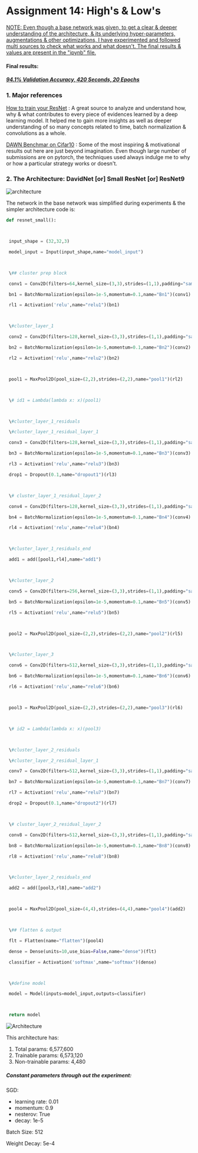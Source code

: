 # Assignment 14: High's & Low's

<u>NOTE: Even though a base network was given, to get a clear & deeper understanding of the architecture, & its underlying hyper-parameters, augmentations & other optimizations, I have experimented and followed multi sources to check what works and what doesn't. The final results & values are present in the "ipynb" file.</u>



#### Final results:

##### <u>94.1% Validation Accuracy, 420 Seconds, 20 Epochs</u>



### 1. Major references

[How to train your ResNet](https://myrtle.ai/how-to-train-your-resnet/) : A great source to analyze and understand how, why & what contributes to every piece of evidences learned by a deep learning model. It helped me to gain more insights as well as deeper understanding of so many concepts related to time, batch normalization & convolutions as a whole.

[DAWN Benchmar on Cifar10](https://dawn.cs.stanford.edu/benchmark/CIFAR10/train.html) : Some of the most inspiring & motivational results out here are just beyond imagination. Even though large number of submissions are on pytorch, the techniques used always indulge me to why or how a particular strategy works or doesn't.



### 2. The Architecture: DavidNet [or] Small ResNet [or] ResNet9

<img src="https://296830-909578-raikfcquaxqncofqfm.stackpathdns.com/wp-content/uploads/2019/06/residualL1L3.svg" alt="architecture">

The network in the base network was simplified during experiments & the simpler architecture code is:

```python
def resnet_small():



 input_shape = (32,32,3)

 model_input = Input(input_shape,name="model_input")



 \## cluster prep block

 conv1 = Conv2D(filters=64,kernel_size=(3,3),strides=(1,1),padding="same",use_bias=False,name="Conv1",kernel_regularizer=l2(5e-4))(model_input)

 bn1 = BatchNormalization(epsilon=1e-5,momentum=0.1,name="Bn1")(conv1)

 rl1 = Activation('relu',name="relu1")(bn1)



 \#cluster_layer_1

 conv2 = Conv2D(filters=128,kernel_size=(3,3),strides=(1,1),padding="same",use_bias=False,name="Conv2",kernel_regularizer=l2(5e-4))(rl1)

 bn2 = BatchNormalization(epsilon=1e-5,momentum=0.1,name="Bn2")(conv2)

 rl2 = Activation('relu',name="relu2")(bn2)



 pool1 = MaxPool2D(pool_size=(2,2),strides=(2,2),name="pool1")(rl2)



 \# id1 = Lambda(lambda x: x)(pool1)



 \#cluster_layer_1_residuals

 \#cluster_layer_1_residual_layer_1

 conv3 = Conv2D(filters=128,kernel_size=(3,3),strides=(1,1),padding="same",use_bias=False,name="Conv3",kernel_regularizer=l2(5e-4))(pool1)

 bn3 = BatchNormalization(epsilon=1e-5,momentum=0.1,name="Bn3")(conv3)

 rl3 = Activation('relu',name="relu3")(bn3)

 drop1 = Dropout(0.1,name="dropout1")(rl3)



 \# cluster_layer_1_residual_layer_2

 conv4 = Conv2D(filters=128,kernel_size=(3,3),strides=(1,1),padding="same",use_bias=False,name="Conv4",kernel_regularizer=l2(5e-4))(drop1)

 bn4 = BatchNormalization(epsilon=1e-5,momentum=0.1,name="Bn4")(conv4)

 rl4 = Activation('relu',name="relu4")(bn4)



 \#cluster_layer_1_residuals_end

 add1 = add([pool1,rl4],name="add1")



 \#cluster_layer_2

 conv5 = Conv2D(filters=256,kernel_size=(3,3),strides=(1,1),padding="same",use_bias=False,name="Conv5",kernel_regularizer=l2(5e-4))(add1)

 bn5 = BatchNormalization(epsilon=1e-5,momentum=0.1,name="Bn5")(conv5)

 rl5 = Activation('relu',name="relu5")(bn5)



 pool2 = MaxPool2D(pool_size=(2,2),strides=(2,2),name="pool2")(rl5)



 \#cluster_layer_3

 conv6 = Conv2D(filters=512,kernel_size=(3,3),strides=(1,1),padding="same",use_bias=False,name="Conv6",kernel_regularizer=l2(5e-4))(pool2)

 bn6 = BatchNormalization(epsilon=1e-5,momentum=0.1,name="Bn6")(conv6)

 rl6 = Activation('relu',name="relu6")(bn6)



 pool3 = MaxPool2D(pool_size=(2,2),strides=(2,2),name="pool3")(rl6)



 \# id2 = Lambda(lambda x: x)(pool3)



 \#cluster_layer_2_residuals

 \#cluster_layer_2_residual_layer_1

 conv7 = Conv2D(filters=512,kernel_size=(3,3),strides=(1,1),padding="same",use_bias=False,name="Conv7",kernel_regularizer=l2(5e-4))(pool3)

 bn7 = BatchNormalization(epsilon=1e-5,momentum=0.1,name="Bn7")(conv7)

 rl7 = Activation('relu',name="relu7")(bn7)

 drop2 = Dropout(0.1,name="dropout2")(rl7)



 \# cluster_layer_2_residual_layer_2

 conv8 = Conv2D(filters=512,kernel_size=(3,3),strides=(1,1),padding="same",use_bias=False,name="Conv8",kernel_regularizer=l2(5e-4))(drop2)

 bn8 = BatchNormalization(epsilon=1e-5,momentum=0.1,name="Bn8")(conv8)

 rl8 = Activation('relu',name="relu8")(bn8)



 \#cluster_layer_2_residuals_end

 add2 = add([pool3,rl8],name="add2")



 pool4 = MaxPool2D(pool_size=(4,4),strides=(4,4),name="pool4")(add2)



 \## flatten & output

 flt = Flatten(name="flatten")(pool4)

 dense = Dense(units=10,use_bias=False,name="dense")(flt)

 classifier = Activation('softmax',name="softmax")(dense)



 \#define model

 model = Model(inputs=model_input,outputs=classifier)



 return model
```

<img src="Architecture.png" alt="Architecture" >

  

This architecture has:

1. Total params: 6,577,600
2. Trainable params: 6,573,120
3. Non-trainable params: 4,480

##### Constant parameters through out the experiment:

SGD: 

- learning rate: 0.01
- momentum: 0.9
- nesterov: True
- decay: 1e-5

Batch Size: 512

Weight Decay: 5e-4



 